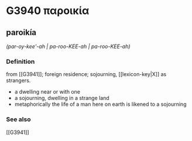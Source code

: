 # G3940 παροικία

## paroikía

_(par-oy-kee'-ah | pa-roo-KEE-ah | pa-roo-KEE-ah)_

### Definition

from [[G3941]]; foreign residence; sojourning, [[lexicon-key|X]] as strangers.

- a dwelling near or with one
- a sojourning, dwelling in a strange land
- metaphorically the life of a man here on earth is likened to a sojourning

### See also

[[G3941]]

